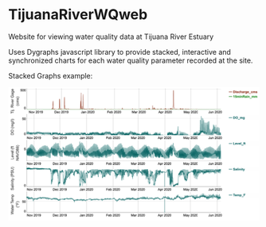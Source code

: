 # TijuanaRiverWQweb
Website for viewing water quality data at Tijuana River Estuary

Uses Dygraphs javascript library to provide stacked, interactive and synchronized charts for each water quality parameter recorded at the site.

Stacked Graphs example:

![stacked graph image](images/stacked_chart.png)
